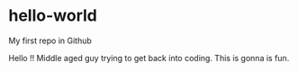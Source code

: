 # hello-world
My first repo in Github

Hello !! Middle aged guy trying to get back into coding. 
This is gonna is fun.
